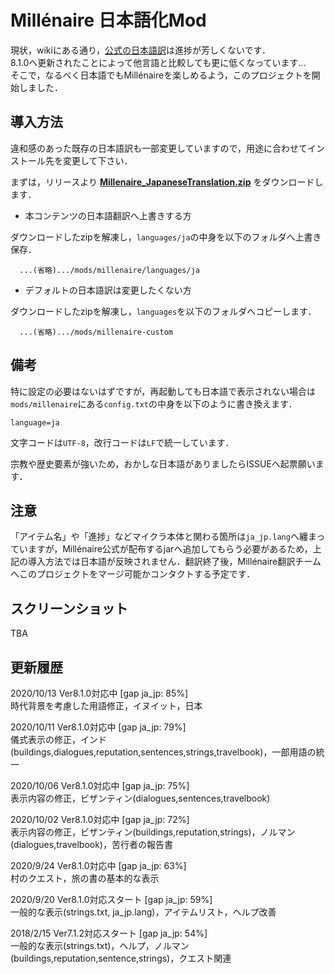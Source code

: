 # Millénaire 日本語化Mod

現状，wikiにある通り，[公式の日本語訳](https://www.millenaire.org/translations)は進捗が芳しくないです．  
8.1.0へ更新されたことによって他言語と比較しても更に低くなっています...  
そこで，なるべく日本語でもMillénaireを楽しめるよう，このプロジェクトを開始しました．

## 導入方法

違和感のあった既存の日本語訳も一部変更していますので，用途に合わせてインストール先を変更して下さい．

まずは，リリースより **[Millenaire_JapaneseTranslation.zip](https://github.com/takuzoo3868/millenaire_JapaneseTranslationMod/releases/latest)** をダウンロードします．

- 本コンテンツの日本語翻訳へ上書きする方

ダウンロードしたzipを解凍し，`languages/ja`の中身を以下のフォルダへ上書き保存．

```
  ...(省略).../mods/millenaire/languages/ja
```

- デフォルトの日本語訳は変更したくない方

ダウンロードしたzipを解凍し，`languages`を以下のフォルダへコピーします．

```
  ...(省略).../mods/millenaire-custom
```

## 備考

特に設定の必要はないはずですが，再起動しても日本語で表示されない場合は`mods/millenaire`にある`config.txt`の中身を以下のように書き換えます．

```
language=ja
```

文字コードは`UTF-8`，改行コードは`LF`で統一しています．

宗教や歴史要素が強いため，おかしな日本語がありましたらISSUEへ起票願います．

## 注意

「アイテム名」や「進捗」などマイクラ本体と関わる箇所は`ja_jp.lang`へ纏まっていますが，Millénaire公式が配布するjarへ追加してもらう必要があるため，上記の導入方法では日本語が反映されません．翻訳終了後，Millénaire翻訳チームへこのプロジェクトをマージ可能かコンタクトする予定です．

## スクリーンショット

TBA

## 更新履歴
2020/10/13 Ver8.1.0対応中 [gap ja_jp: 85%]  
時代背景を考慮した用語修正，イヌイット，日本

2020/10/11 Ver8.1.0対応中 [gap ja_jp: 79%]  
儀式表示の修正，インド(buildings,dialogues,reputation,sentences,strings,travelbook)，一部用語の統一

2020/10/06 Ver8.1.0対応中 [gap ja_jp: 75%]  
表示内容の修正，ビザンティン(dialogues,sentences,travelbook)

2020/10/02 Ver8.1.0対応中 [gap ja_jp: 72%]  
表示内容の修正，ビザンティン(buildings,reputation,strings)，ノルマン(dialogues,travelbook)，苦行者の報告書

2020/9/24 Ver8.1.0対応中 [gap ja_jp: 63%]  
村のクエスト，旅の書の基本的な表示

2020/9/20 Ver8.1.0対応スタート [gap ja_jp: 59%]  
一般的な表示(strings.txt, ja_jp.lang)，アイテムリスト，ヘルプ改善

2018/2/15 Ver7.1.2対応スタート [gap ja_jp: 54%]  
一般的な表示(strings.txt)，ヘルプ，ノルマン(buildings,reputation,sentence,strings)，クエスト関連
